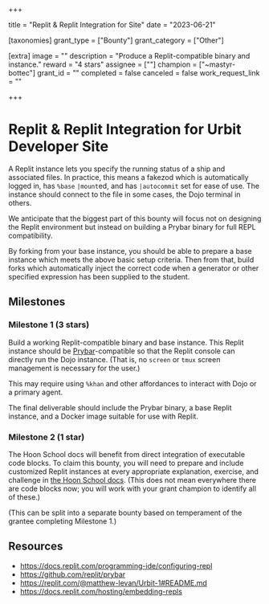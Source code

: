+++

title = "Replit & Replit Integration for Site"
date = "2023-06-21"

[taxonomies]
grant_type = ["Bounty"]
grant_category = ["Other"]

[extra]
image = ""
description = "Produce a Replit-compatible binary and instance."
reward = "4 stars"
assignee = [""]
champion = ["~mastyr-bottec"]
grant_id = ""
completed = false
canceled = false
work_request_link = ""

+++

#   Replit & Replit Integration for Urbit Developer Site

A Replit instance lets you specify the running status of a ship and associated files.  In practice, this means a fakezod which is automatically logged in, has `%base` `|mount`ed, and has `|autocommit` set for ease of use.  The instance should connect to the file in some cases, the Dojo terminal in others.

We anticipate that the biggest part of this bounty will focus not on designing the Replit environment but instead on building a Prybar binary for full REPL compatibility.

By forking from your base instance, you should be able to prepare a base instance which meets the above basic setup criteria.  Then from that, build forks which automatically inject the correct code when a generator or other specified expression has been supplied to the student.

##  Milestones

### Milestone 1 (3 stars)

Build a working Replit-compatible binary and base instance.  This Replit instance should be [Prybar](https://github.com/replit/prybar)-compatible so that the Replit console can directly run the Dojo instance.  (That is, no `screen` or `tmux` screen management is necessary for the user.)

This may require using `%khan` and other affordances to interact with Dojo or a primary agent.

The final deliverable should include the Prybar binary, a base Replit instance, and a Docker image suitable for use with Replit.

### Milestone 2 (1 star)

The Hoon School docs will benefit from direct integration of executable code blocks.  To claim this bounty, you will need to prepare and include customized Replit instances at every appropriate explanation, exercise, and challenge in [the Hoon School docs](https://developers.urbit.org/guides/core/hoon-school).  (This does not mean everywhere there are code blocks now; you will work with your grant champion to identify all of these.)

(This can be split into a separate bounty based on temperament of the grantee completing Milestone 1.)

##  Resources

- https://docs.replit.com/programming-ide/configuring-repl
- https://github.com/replit/prybar
- https://replit.com/@matthew-levan/Urbit-1#README.md
- https://docs.replit.com/hosting/embedding-repls
